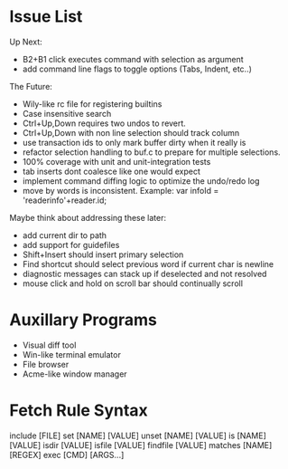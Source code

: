 # Issue List

Up Next:

* B2+B1 click executes command with selection as argument
* add command line flags to toggle options (Tabs, Indent, etc..)

The Future:

* Wily-like rc file for registering builtins
* Case insensitive search
* Ctrl+Up,Down requires two undos to revert.
* Ctrl+Up,Down with non line selection should track column
* use transaction ids to only mark buffer dirty when it really is
* refactor selection handling to buf.c to prepare for multiple selections.
* 100% coverage with unit and unit-integration tests
* tab inserts dont coalesce like one would expect
* implement command diffing logic to optimize the undo/redo log
* move by words is inconsistent. Example:
    var infoId = 'readerinfo'+reader.id;

Maybe think about addressing these later:

* add current dir to path
* add support for guidefiles
* Shift+Insert should insert primary selection
* Find shortcut should select previous word if current char is newline
* diagnostic messages can stack up if deselected and not resolved
* mouse click and hold on scroll bar should continually scroll

# Auxillary Programs

* Visual diff tool
* Win-like terminal emulator
* File browser
* Acme-like window manager

# Fetch Rule Syntax

include [FILE]
set [NAME] [VALUE]
unset [NAME] [VALUE]
is [NAME] [VALUE]
isdir [VALUE]
isfile [VALUE]
findfile [VALUE]
matches [NAME] [REGEX]
exec [CMD] [ARGS...]

